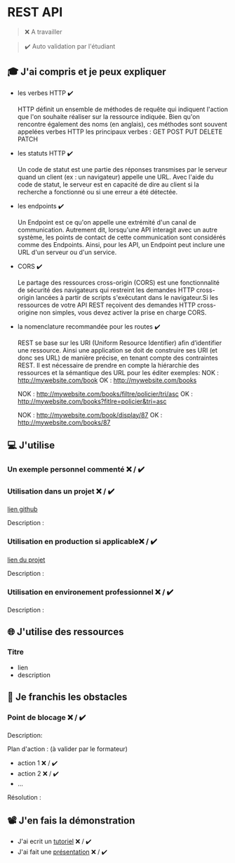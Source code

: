 # REST API

> ❌ A travailler

> ✔️ Auto validation par l'étudiant



## 🎓 J'ai compris et je peux expliquer

- les verbes HTTP  ✔️

    HTTP définit un ensemble de méthodes de requête qui indiquent l'action que l'on souhaite réaliser sur la ressource indiquée. Bien qu'on rencontre également des noms (en anglais), ces méthodes sont souvent appelées verbes HTTP
    les principaux verbes : GET POST PUT DELETE PATCH

- les statuts HTTP  ✔️

    Un code de statut est une partie des réponses transmises par le serveur quand un client (ex : un navigateur) appelle une URL. Avec l'aide du code de statut, le serveur est en capacité de dire au client si la recherche a fonctionné ou si une erreur a été détectée.

- les endpoints  ✔️

    Un Endpoint est ce qu'on appelle une extrémité d'un canal de communication. Autrement dit, lorsqu'une API interagit avec un autre système, les points de contact de cette communication sont considérés comme des Endpoints. Ainsi, pour les API, un Endpoint peut inclure une URL d'un serveur ou d'un service.

- CORS  ✔️

    Le partage des ressources cross-origin (CORS) est une fonctionnalité de sécurité des navigateurs qui restreint les demandes HTTP cross-origin lancées à partir de scripts s'exécutant dans le navigateur.Si les ressources de votre API REST reçoivent des demandes HTTP cross-origine non simples, vous devez activer la prise en charge CORS.

- la nomenclature recommandée pour les routes  ✔️

    REST se base sur les URI (Uniform Resource Identifier) afin d’identifier une ressource. Ainsi une application se doit de construire ses URI (et donc ses URL) de manière précise, en tenant compte des contraintes REST. Il est nécessaire de prendre en compte la hiérarchie des ressources et la sémantique des URL pour les éditer
    exemples: 
    NOK : http://mywebsite.com/book
    OK : http://mywebsite.com/books

    NOK : http://mywebsite.com/books/filtre/policier/tri/asc
    OK : http://mywebsite.com/books?fitlre=policier&tri=asc

    NOK : http://mywebsite.com/book/display/87
    OK : http://mywebsite.com/books/87

    
## 💻 J'utilise

### Un exemple personnel commenté ❌ / ✔️

### Utilisation dans un projet ❌ / ✔️

[lien github](...)

Description :

### Utilisation en production si applicable❌ / ✔️

[lien du projet](...)

Description :

### Utilisation en environement professionnel ❌ / ✔️

Description :

## 🌐 J'utilise des ressources

### Titre

- lien
- description

## 🚧 Je franchis les obstacles

### Point de blocage ❌ / ✔️

Description:

Plan d'action : (à valider par le formateur)

- action 1 ❌ / ✔️
- action 2 ❌ / ✔️
- ...

Résolution :

## 📽️ J'en fais la démonstration

- J'ai ecrit un [tutoriel](...) ❌ / ✔️
- J'ai fait une [présentation](...) ❌ / ✔️
